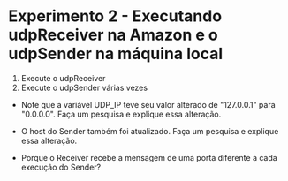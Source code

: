 # Experimento 2 - Executando udpReceiver na Amazon e o udpSender na máquina local

1. Execute o udpReceiver
2. Execute o udpSender várias vezes

* Note que a variável UDP_IP teve seu valor alterado de "127.0.0.1" para "0.0.0.0". Faça um pesquisa e explique essa alteração.

* O host do Sender também foi atualizado. Faça um pesquisa e explique essa alteração.

* Porque o Receiver recebe a mensagem de uma porta diferente a cada execução do Sender?



